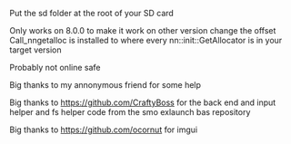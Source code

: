 Put the sd folder at the root of your SD card 

Only works on 8.0.0 to make it work on other version change the offset Call_nngetalloc is installed to where every nn::init::GetAllocator is in your target version 

Probably not online safe 

Big thanks to my annonymous friend for some help 

Big thanks to https://github.com/CraftyBoss for the back end and input helper and fs helper code from the smo exlaunch bas repository 

Big thanks to https://github.com/ocornut for imgui 
